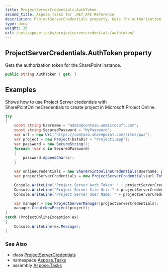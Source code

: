 ```yaml
---
title: ProjectServerCredentials.AuthToken
second_title: Aspose.Tasks for .NET API Reference
description: ProjectServerCredentials property. Gets the authorization token for the SharePoint instance
type: docs
weight: 20
url: /net/aspose.tasks/projectservercredentials/authtoken/
---
```

## ProjectServerCredentials.AuthToken property

Gets the authorization token for the SharePoint instance.

```csharp
public string AuthToken { get; }
```

## Examples

Shows how to use Project Server credentials with SharePointOnlineCredentials to create project in Microsoft Project Online.

```csharp
try
{
    const string Username = "admin@contoso.onmicrosoft.com";
    const string SecuredPassword = "MyPassword";
    var url = new Uri("https://contoso.sharepoint.com/sites/pwa");
    var project = new Project(DataDir + "Project1.mpp");
    var password = new SecureString();
    foreach (var c in SecuredPassword)
    {
        password.AppendChar(c);
    }

    var onlineCredentials = new SharePointOnlineCredentials(Username, password);
    var projectServerCredentials = new ProjectServerCredentials(url.ToString(), onlineCredentials.GetAuthenticationCookie(url, true));

    Console.WriteLine("Project Server Auth Token: " + projectServerCredentials.AuthToken);
    Console.WriteLine("Project Server Site Url: " + projectServerCredentials.SiteUrl);
    Console.WriteLine("Project Server User Name: " + projectServerCredentials.UserName);

    var manager = new ProjectServerManager(projectServerCredentials);
    manager.CreateNewProject(project);
}
catch (ProjectOnlineException ex)
{
    Console.WriteLine(ex.Message);
}
```

### See Also

* class [ProjectServerCredentials](../)
* namespace [Aspose.Tasks](../../projectservercredentials/)
* assembly [Aspose.Tasks](../../../)


